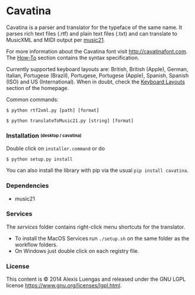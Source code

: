 Cavatina
========

Cavatina is a parser and translator for the typeface of the same name. It parses rich text files (.rtf) and plain text files (.txt) and can translate to MusicXML and MIDI output per [music21](https://github.com/cuthbertLab/music21).

For more information about the Cavatina font visit <http://cavatinafont.com>. The [How-To](http://cavatinafont.com/howto#docs) section contains the syntax specification.

Currently supported keyboard layouts are: British, British (Apple), German, Italian, Portugese (Brazil), Portugese, Portugese (Apple), Spanish, Spanish (ISO) and US (International). When in doubt, check the [Keyboard Layouts](http://cavatinafont.com/keyboard) section of the homepage.

Common commands:

    $ python rtf2xml.py [path] [format]

    $ python translateToMusic21.py [string] [format]

### Installation <sub><sup>(desktop / cavatina)</sup><sub>

Double click on ``installer.command`` or do

    $ python setup.py install

You can also install the library with pip via the usual ``pip install cavatina``.

### Dependencies

*  music21

### Services

The *services* folder contains right-click menu shortcuts for the translator.

* To install the MacOS Services run ``./setup.sh`` on the same folder as the workflow folders.
* On Windows just double click on each registry file.

### License

This content is &copy; 2014 Alexis Luengas and released under the GNU LGPL license <https://www.gnu.org/licenses/lgpl.html>.
